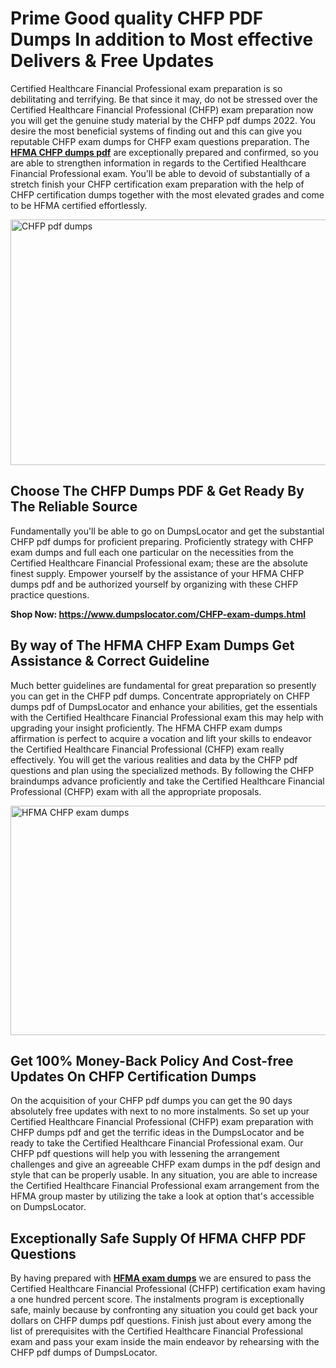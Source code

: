 <h1><strong>Prime Good quality CHFP PDF Dumps In addition to Most effective Delivers &amp; Free Updates</strong></h1>
<p>Certified Healthcare Financial Professional exam preparation is so debilitating and terrifying. Be that since it may, do not be stressed over the Certified Healthcare Financial Professional (CHFP) exam preparation now you will get the genuine study material by the CHFP pdf dumps 2022. You desire the most beneficial systems of finding out and this can give you reputable CHFP exam dumps for CHFP exam questions preparation. The <strong><a href="https://www.dumpslocator.com/CHFP-exam-dumps.html">HFMA CHFP dumps pdf</a></strong> are exceptionally prepared and confirmed, so you are able to strengthen information in regards to the Certified Healthcare Financial Professional exam. You'll be able to devoid of substantially of a stretch finish your CHFP certification exam preparation with the help of CHFP certification dumps together with the most elevated grades and come to be HFMA certified effortlessly.</p>
<p><img src="https://i.ibb.co/SKhFh8d/Pastel-Purple-Computer-UI-Class-Syllabus-Education-Presentation.png" alt="CHFP pdf dumps" width="700" height="393" /></p>
<h2><strong>Choose The CHFP Dumps PDF &amp; Get Ready By The Reliable Source</strong></h2>
<p>Fundamentally you'll be able to go on DumpsLocator and get the substantial CHFP pdf dumps for proficient preparing. Proficiently strategy with CHFP exam dumps and full each one particular on the necessities from the Certified Healthcare Financial Professional exam; these are the absolute finest supply. Empower yourself by the assistance of your HFMA CHFP dumps pdf and be authorized yourself by organizing with these CHFP practice questions.</p>
<p><strong>Shop Now: <a href="https://www.dumpslocator.com/CHFP-exam-dumps.html">https://www.dumpslocator.com/CHFP-exam-dumps.html</a></strong></p>
<h2><strong>By way of The HFMA CHFP Exam Dumps Get Assistance &amp; Correct Guideline</strong></h2>
<p>Much better guidelines are fundamental for great preparation so presently you can get in the CHFP pdf dumps. Concentrate appropriately on CHFP dumps pdf of DumpsLocator and enhance your abilities, get the essentials with the Certified Healthcare Financial Professional exam this may help with upgrading your insight proficiently. The HFMA CHFP exam dumps affirmation is perfect to acquire a vocation and lift your skills to endeavor the Certified Healthcare Financial Professional (CHFP) exam really effectively. You will get the various realities and data by the CHFP pdf questions and plan using the specialized methods. By following the CHFP braindumps advance proficiently and take the Certified Healthcare Financial Professional (CHFP) exam with all the appropriate proposals.</p>
<p><a href="https://www.dumpslocator.com/CHFP-exam-dumps.html"><img src="https://i.ibb.co/NtZbgjG/Blue-and-White-Medical-Dental-Clinic-Facebook-Ad.png" alt="HFMA CHFP exam dumps" width="700" height="367" /></a></p>
<h2><strong>Get 100% Money-Back Policy And Cost-free Updates On CHFP Certification Dumps</strong></h2>
<p>On the acquisition of your CHFP pdf dumps you can get the 90 days absolutely free updates with next to no more instalments. So set up your Certified Healthcare Financial Professional (CHFP) exam preparation with CHFP dumps pdf and get the terrific ideas in the DumpsLocator and be ready to take the Certified Healthcare Financial Professional exam. Our CHFP pdf questions will help you with lessening the arrangement challenges and give an agreeable CHFP exam dumps in the pdf design and style that can be properly usable. In any situation, you are able to increase the Certified Healthcare Financial Professional exam arrangement from the HFMA group master by utilizing the take a look at option that's accessible on DumpsLocator.</p>
<h2><strong>Exceptionally Safe Supply Of HFMA CHFP PDF Questions</strong></h2>
<p>By having prepared with <strong><a href="https://www.dumpslocator.com/hfma-exams.html">HFMA exam dumps</a></strong> we are ensured to pass the Certified Healthcare Financial Professional (CHFP) certification exam having a one hundred percent score. The instalments program is exceptionally safe, mainly because by confronting any situation you could get back your dollars on CHFP dumps pdf questions. Finish just about every among the list of prerequisites with the Certified Healthcare Financial Professional exam and pass your exam inside the main endeavor by rehearsing with the CHFP pdf dumps of DumpsLocator.</p>
